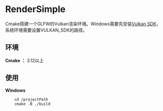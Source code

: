 # RenderSimple
Cmake搭建一个GLFW的Vulkan渲染环境。Windows需要先安装[Vulkan SDK](https://vulkan.lunarg.com/sdk/home)，系统环境需要设置VULKAN_SDK的路径。

## 环境
**Cmake ：** 3.12以上 

## 使用
**Windows**

```    
    cd /projectPath
    cmake -B ./build
```
